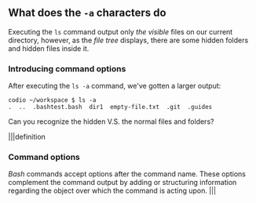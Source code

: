 ## What does the `-a` characters do

Executing the `ls` command output only _the visible_ files on our current directory, however, as the _file tree_ displays, there are some hidden folders and hidden files inside it. 

### Introducing command options

After executing the `ls -a` command, we've gotten a larger output:

```
codio ~/workspace $ ls -a
.  ..  .bashtest.bash  dir1  empty-file.txt  .git  .guides
```

Can you recognize the hidden V.S. the normal files and folders?

|||definition
### Command options
_Bash_ commands accept options after the command name. These options complement the command output by adding or structuring information regarding the object over which the command is acting upon.
|||